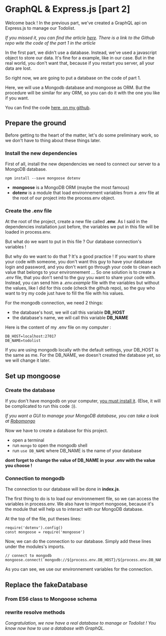 # GraphQL & Express.js [part 2]

Welcome back !
In the previous part, we've created a GraphQL api on Express.js to manage our Todolist.

*If you missed it, you can find the article [here](https://medium.com/@prudywsh/graphql-express-js-part-1-49a5071636d2).
There is a link to the Github repo wite the code of the part 1 in the article*

In the first part, we didn't use a database. Instead, we've used a javascript object to store our data. It's fine for a example, like in our case. But in the real world, you don't want that, because if you restart you server, all your data are lost.

So right now, we are going to put a database on the code of part 1.

Here, we will use a Mongodb database and mongoose as ORM. But the procedure will be similar for any ORM, so you can do it with the one you like if you want.

You can find the code [here, on my github](https://github.com/prudywsh/graphql-express-tutorial/tree/master/part-2).

## Prepare the ground

Before getting to the heart of the matter, let's do some preliminary work, so we don't have to thing about these things later.

### Install the new dependencies

First of all, install the new dependencies we need to connect our server to a MongoDB database.

```
npm install --save mongoose dotenv
```

- **mongoose** is a MongoDB ORM (maybe the most famous)
- **dotenv** is a module that load environnement variables from a .env file at the root of our project into the process.env object.

### Create the .env file

At the root of the project, create a new file called **.env**. As I said in the dependencies installation just before, the variables we put in this file will be loaded in process.env.

But what do we want to put in this file ?
Our database connection's variables !

But why do we want to do that ?
It's a good practice ! If you want to share your code with someone, you don't want this guy to have your database login and password, and you don't want go through your code to clean each value that belongs to your environnement ... So one solution is to create a *.env* file, that you don't send to the guy you want to share your code with. Instead, you can send him a *.env.example* file with the variables but without the values, like I did for this code (check the github repo), so the guy who want to try my code just have to fill the file with his values.

For the mongodb connection, we need 2 things:
- the database's host, we will call this variable **DB_HOST**
- the database's name, we will call this variable **DB_NAME**

Here is the content of my .env file on my computer :

```
DB_HOST=localhost:27017
DB_NAME=todolist
```

If you are using mongodb locally wth the default settings, your DB_HOST is the same as me.
For the DB_NAME, we doesn't created the database yet, so we will change it later.

## Set up mongoose

### Create the database

If you don't have mongodb on your computer, [you must install it](https://www.mongodb.com/). (Else, it will be complicated to run this code :)).

*If you want a GUI to manage your MongoDB database, you can take a look at [Robomongo](https://robomongo.org/)*

Now we have to create a database for this project.

- open a terminal
- run `mongo` to open the mongodb shell
- run `use DB_NAME` where DB_NAME is the name of your database

**dont forget to change the value of DB_NAME in your .env with the value you choose !**

### Connection to mongodb

The connection to our database will be done in **index.js**.

The first thing to do is to load our environnement file, so we can access the variables in process.env. We also have to import mongoose, because it's the module that will help us to interact with our MongoDB database.

At the top of the file, put theses lines:

```
require('dotenv').config()
const mongoose = require('mongoose')
```

Now, we can do the connection to our database. Simply add these lines under the modules's imports.

```
// connect to mongodb
mongoose.connect(`mongodb://${process.env.DB_HOST}/${process.env.DB_NAME}`)
```

As you can see, we use our environnement variables for the connection.

## Replace the fakeDatabase

### From ES6 class to Mongoose schema

### rewrite resolve methods


*Congratulation, we now have a real database to manage or Todolist !
You know now how to use a database with GraphQL.*
